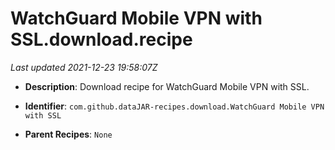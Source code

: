 # WatchGuard Mobile VPN with SSL.download.recipe

_Last updated 2021-12-23 19:58:07Z_

- **Description**: Download recipe for WatchGuard Mobile VPN with SSL.

- **Identifier**: `com.github.dataJAR-recipes.download.WatchGuard Mobile VPN with SSL`

- **Parent Recipes**: `None`